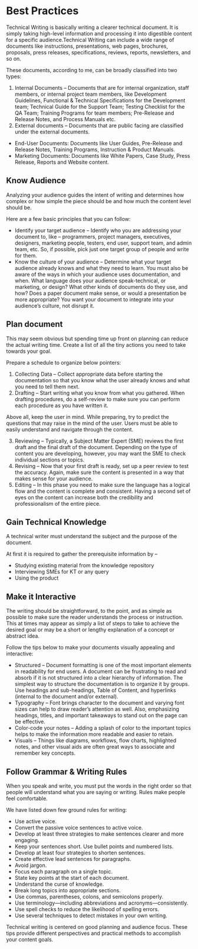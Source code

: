 # Best Practices
Technical Writing is basically writing a clearer technical document. It is simply taking high-level information and processing it into digestible content for a specific audience.Technical Writing can include a wide range of documents like instructions, presentations, web pages, brochures, proposals, press releases, specifications, reviews, reports, newsletters, and so on.

These documents, according to me, can be broadly classified into two types:

1. Internal Documents – Documents that are for internal organization, staff members, or internal project team members, like Development Guidelines, Functional & Technical Specifications for the Development team; Technical Guide for the Support Team; Testing Checklist for the QA Team; Training Programs for team members; Pre-Release and Release Notes, and Process Manuals etc.
2. External documents – Documents that are public facing are classified under the external documents.
* End-User Documents: Documents like User Guides, Pre-Release and Release Notes, Training Programs,
Instruction & Product Manuals.
* Marketing Documents: Documents like White Papers, Case Study, Press Release, Reports and Website content.

## Know Audience
Analyzing your audience guides the intent of writing and determines how complex or how simple the piece should be and how much the content level should be.

Here are a few basic principles that you can follow:

* Identify your target audience – Identify who you are addressing your document to, like – programmers, project managers, executives, designers, marketing people, testers, end user, support team, and admin team, etc. So, if possible, pick just one target group of people and write for them.
* Know the culture of your audience – Determine what your target audience already knows and what they need to learn. You must also be aware of the ways in which your audience uses documentation, and when. What language does your audience speak-technical, or marketing, or design? What other kinds of documents do they use, and how? Does a paper document make sense, or would a presentation be more appropriate? You want your document to integrate into your audience’s culture, not disrupt it.
##  Plan document
This may seem obvious but spending time up front on planning can reduce the actual writing time. Create a list of all the tiny actions you need to take towards your goal.

Prepare a schedule to organize below pointers:

1. Collecting Data – Collect appropriate data before starting the documentation so that you know what the user already knows and what you need to tell them next.
2. Drafting – Start writing what you know from what you gathered. When drafting procedures, do a self-review to make sure you can perform each procedure as you have written it.

Above all, keep the user in mind. While preparing, try to predict the questions that may raise in the mind of the user. Users must be able to easily understand and navigate through the content.

3. Reviewing – Typically, a Subject Matter Expert (SME) reviews the first draft and the final draft of the document. Depending on the type of content you are developing, however, you may want the SME to check individual sections or topics.
4. Revising – Now that your first draft is ready, set up a peer review to test the accuracy. Again, make sure the content is presented in a way that makes sense for your audience.
5. Editing – In this phase you need to make sure the language has a logical flow and the content is complete and consistent. Having a second set of eyes on the content can increase both the credibility and professionalism of the entire piece.
##   Gain Technical Knowledge
A technical writer must understand the subject and the purpose of the document.

At first it is required to gather the prerequisite information by –

* Studying existing material from the knowledge repository
* Interviewing SMEs for KT or any query
* Using the product
##  Make it Interactive
The writing should be straightforward, to the point, and as simple as possible to make sure the reader understands the process or instruction. This at times may appear as simply a list of steps to take to achieve the desired goal or may be a short or lengthy explanation of a concept or abstract idea.

Follow the tips below to make your documents visually appealing and interactive:

* Structured – Document formatting is one of the most important elements in readability for end users. A document can be frustrating to read and absorb if it is not structured into a clear hierarchy of information. The simplest way to structure the documentation is to organize it by groups. Use headings and sub-headings, Table of Content, and hyperlinks (internal to the document and/or external).
* Typography – Font brings character to the document and varying font sizes can help to draw reader’s attention as well. Also, emphasizing headings, titles, and important takeaways to stand out on the page can be effective.
* Color-code your notes – Adding a splash of color to the important topics helps to make the information more readable and easier to retain.
* Visuals – Things like diagrams, workflows, flow charts, highlighted notes, and other visual aids are often great ways to associate and remember key concepts.
##  Follow Grammar & Writing Rules
When you speak and write, you must put the words in the right order so that people will understand what you are saying or writing. Rules make people feel comfortable.

We have listed down few ground rules for writing:
* Use active voice.
* Convert the passive voice sentences to active voice.
* Develop at least three strategies to make sentences clearer and more engaging.
* Keep your sentences short. Use bullet points and numbered lists.
* Develop at least four strategies to shorten sentences.
* Create effective lead sentences for paragraphs.
* Avoid jargon.
* Focus each paragraph on a single topic.
* State key points at the start of each document.
* Understand the curse of knowledge.
* Break long topics into appropriate sections.
* Use commas, parentheses, colons, and semicolons properly.
* Use terminology—including abbreviations and acronyms—consistently.
* Use spell checks to reduce the likelihood of spelling errors.
* Use several techniques to detect mistakes in your own writing.

Technical writing is centered on good planning and audience focus. These tips provide different perspectives and practical methods to accomplish your content goals.

